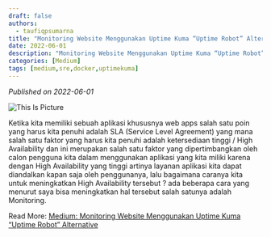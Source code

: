 ```yaml
---
draft: false
authors: 
  - taufiqpsumarna
title: "Monitoring Website Menggunakan Uptime Kuma “Uptime Robot” Alternative"
date: 2022-06-01
description: "Monitoring Website Menggunakan Uptime Kuma “Uptime Robot” Alternative"
categories: [Medium]
tags: [medium,sre,docker,uptimekuma]
---
```


*Published on 2022-06-01*

![This Is Picture](/blog/assets/images/uptimekuma.jpg)

Ketika kita memiliki sebuah aplikasi khususnya web apps salah satu poin yang harus kita penuhi adalah SLA (Service Level Agreement) yang mana salah satu faktor yang harus kita penuhi adalah ketersediaan tinggi / High Availability dan ini merupakan salah satu faktor yang dipertimbangkan oleh calon pengguna kita dalam menggunakan aplikasi yang kita miliki karena dengan High Availability yang tinggi artinya layanan aplikasi kita dapat diandalkan kapan saja oleh penggunanya, lalu bagaimana caranya kita untuk meningkatkan High Availability tersebut ? ada beberapa cara yang menurut saya bisa meningkatkan hal tersebut salah satunya adalah Monitoring.

Read More:
[Medium: Monitoring Website Menggunakan Uptime Kuma “Uptime Robot” Alternative](https://medium.com/@taufiqpsumarna/monitoring-website-menggunakan-uptime-kuma-uptime-robot-alternative-f58a102a7222)